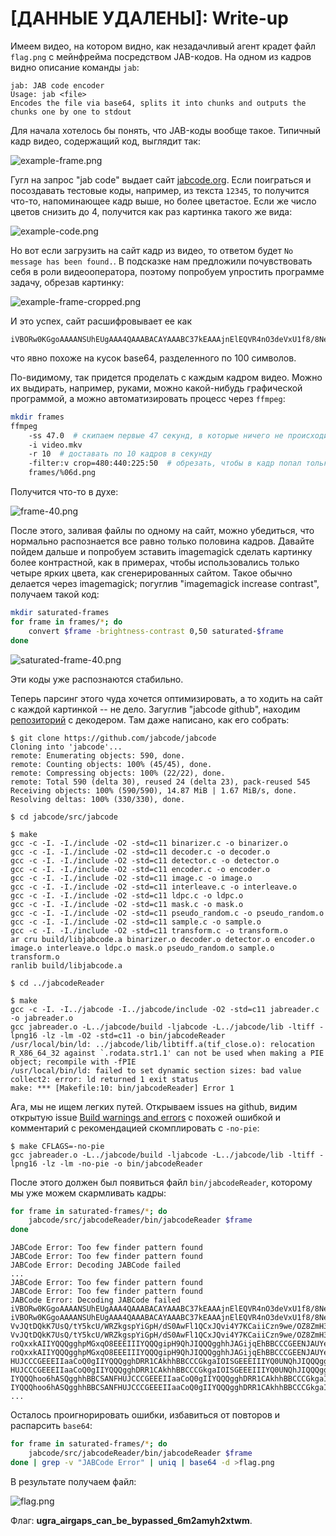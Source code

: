 # [ДАННЫЕ УДАЛЕНЫ]: Write-up

Имеем видео, на котором видно, как незадачливый агент крадет файл `flag.png` с мейнфрейма посредством JAB-кодов. На одном из кадров видно описание команды `jab`:

```
jab: JAB code encoder
Usage: jab <file>
Encodes the file via base64, splits it into chunks and outputs the chunks one by one to stdout
```

Для начала хотелось бы понять, что JAB-коды вообще такое. Типичный кадр видео, содержащий код, выглядит так:

![example-frame.png](writeup/example-frame.png)

Гугл на запрос "jab code" выдает сайт [jabcode.org](https://www.jabcode.org/). Если поиграться и посоздавать тестовые коды, например, из текста `12345`, то получится что-то, напоминающее кадр выше, но более цветастое. Если же число цветов снизить до 4, получится как раз картинка такого же вида:

![example-code.png](writeup/example-code.png)

Но вот если загрузить на сайт кадр из видео, то ответом будет `No message has been found.`. В подсказке нам предложили почувствовать себя в роли видеооператора, поэтому попробуем упростить программе задачу, обрезав картинку:

![example-frame-cropped.png](writeup/example-frame-cropped.png)

И это успех, сайт расшифровывает ее как

```
iVBORw0KGgoAAAANSUhEUgAAA4QAAABACAYAAABC37kEAAAjnElEQVR4nO3deVxU1f8/8NeAAyObCIqiaLihnxBIUXHHDdHEJZdP
```

что явно похоже на кусок base64, разделенного по 100 символов.

По-видимому, так придется проделать с каждым кадром видео. Можно их выдирать, например, руками, можно какой-нибудь графической программой, а можно автоматизировать процесс через `ffmpeg`:

```bash
mkdir frames
ffmpeg
	-ss 47.0  # скипаем первые 47 секунд, в которые ничего не происходит, чтобы не занимать место на диске
	-i video.mkv
	-r 10  # доставать по 10 кадров в секунду
	-filter:v crop=480:440:225:50  # обрезать, чтобы в кадр попал только JAB-код
	frames/%06d.png
```

Получится что-то в духе:

![frame-40.png](writeup/frame-40.png)

После этого, заливая файлы по одному на сайт, можно убедиться, что нормально распознается все равно только половина кадров. Давайте пойдем дальше и попробуем зставить imagemagick сделать картинку более контрастной, как в примерах, чтобы использовались только четыре ярких цвета, как сгенерированных сайтом. Такое обычно делается через imagemagick; погуглив "imagemagick increase contrast", получаем такой код:

```bash
mkdir saturated-frames
for frame in frames/*; do
	convert $frame -brightness-contrast 0,50 saturated-$frame
done
```

![saturated-frame-40.png](writeup/saturated-frame-40.png)

Эти коды уже распознаются стабильно.

Теперь парсинг этого чуда хочется оптимизировать, а то ходить на сайт с каждой картинкой -- не дело. Загуглив "jabcode github", находим [репозиторий](https://github.com/jabcode/jabcode) с декодером. Там даже написано, как его собрать:

```shell
$ git clone https://github.com/jabcode/jabcode
Cloning into 'jabcode'...
remote: Enumerating objects: 590, done.
remote: Counting objects: 100% (45/45), done.
remote: Compressing objects: 100% (22/22), done.
remote: Total 590 (delta 30), reused 24 (delta 23), pack-reused 545
Receiving objects: 100% (590/590), 14.87 MiB | 1.67 MiB/s, done.
Resolving deltas: 100% (330/330), done.

$ cd jabcode/src/jabcode

$ make
gcc -c -I. -I./include -O2 -std=c11 binarizer.c -o binarizer.o
gcc -c -I. -I./include -O2 -std=c11 decoder.c -o decoder.o
gcc -c -I. -I./include -O2 -std=c11 detector.c -o detector.o
gcc -c -I. -I./include -O2 -std=c11 encoder.c -o encoder.o
gcc -c -I. -I./include -O2 -std=c11 image.c -o image.o
gcc -c -I. -I./include -O2 -std=c11 interleave.c -o interleave.o
gcc -c -I. -I./include -O2 -std=c11 ldpc.c -o ldpc.o
gcc -c -I. -I./include -O2 -std=c11 mask.c -o mask.o
gcc -c -I. -I./include -O2 -std=c11 pseudo_random.c -o pseudo_random.o
gcc -c -I. -I./include -O2 -std=c11 sample.c -o sample.o
gcc -c -I. -I./include -O2 -std=c11 transform.c -o transform.o
ar cru build/libjabcode.a binarizer.o decoder.o detector.o encoder.o image.o interleave.o ldpc.o mask.o pseudo_random.o sample.o transform.o
ranlib build/libjabcode.a

$ cd ../jabcodeReader

$ make
gcc -c -I. -I../jabcode -I../jabcode/include -O2 -std=c11 jabreader.c -o jabreader.o
gcc jabreader.o -L../jabcode/build -ljabcode -L../jabcode/lib -ltiff -lpng16 -lz -lm -O2 -std=c11 -o bin/jabcodeReader
/usr/local/bin/ld: ../jabcode/lib/libtiff.a(tif_close.o): relocation R_X86_64_32 against `.rodata.str1.1' can not be used when making a PIE object; recompile with -fPIE
/usr/local/bin/ld: failed to set dynamic section sizes: bad value
collect2: error: ld returned 1 exit status
make: *** [Makefile:10: bin/jabcodeReader] Error 1
```

Ага, мы не ищем легких путей. Открываем issues на github, видим открытую issue [Build warnings and errors](https://github.com/jabcode/jabcode/issues/44) с похожей ошибкой и комментарий с рекомендацией скомплировать с `-no-pie`:

```shell
$ make CFLAGS=-no-pie
gcc jabreader.o -L../jabcode/build -ljabcode -L../jabcode/lib -ltiff -lpng16 -lz -lm -no-pie -o bin/jabcodeReader
```

После этого должен был появиться файл `bin/jabcodeReader`, которому мы уже можем скармливать кадры:

```bash
for frame in saturated-frames/*; do
	jabcode/src/jabcodeReader/bin/jabcodeReader $frame
done
```

```
JABCode Error: Too few finder pattern found
JABCode Error: Too few finder pattern found
JABCode Error: Decoding JABCode failed
...
JABCode Error: Too few finder pattern found
JABCode Error: Too few finder pattern found
JABCode Error: Decoding JABCode failed
iVBORw0KGgoAAAANSUhEUgAAA4QAAABACAYAAABC37kEAAAjnElEQVR4nO3deVxU1f8/8NeAAyObCIqiaLihnxBIUXHHDdHEJZdP
iVBORw0KGgoAAAANSUhEUgAAA4QAAABACAYAAABC37kEAAAjnElEQVR4nO3deVxU1f8/8NeAAyObCIqiaLihnxBIUXHHDdHEJZdP
VvJQtDQkK7UsQ/tY5kcU/WRZkgspYiGpH/dS0AwFl1QCxJQvi4Y7KCaiiCzn9we/OZ8ZmH3OwCjv5+PB43GZe+bcc84958499557
VvJQtDQkK7UsQ/tY5kcU/WRZkgspYiGpH/dS0AwFl1QCxJQvi4Y7KCaiiCzn9we/OZ8ZmH3OwCjv5+PB43GZe+bcc84958499557
roQxxkAIIYQQQgghpMGxqO8EEEIIIYQQQgipH9QhJIQQQgghhJAGijqEhBBCCCGEENJAUYeQEEIIIYQQQhoo6hASQgghhBBCSANF
roQxxkAIIYQQQgghpMGxqO8EEEIIIYQQQgipH9QhJIQQQgghhJAGijqEhBBCCCGEENJAUYeQEEIIIYQQQhoo6hASQgghhBBCSANF
HUJCCCGEEEIIaaCoQ0gIIYQQQgghDRR1CAkhhBBCCCGkgaIOISGEEEIIIYQ0UNQhJIQQQgghhJAGijqEhBBCCCGEENJAUYeQEEII
HUJCCCGEEEIIaaCoQ0gIIYQQQgghDRR1CAkhhBBCCCGkgaIOISGEEEIIIYQ0UNQhJIQQQgghhJAGijqEhBBCCCGEENJAUYeQEEII
IYQQQhoo6hASQgghhBBCSANFHUJCCCGEEEIIaaCoQ0gIIYQQQgghDRR1CAkhhBBCCCGkgaIOISGEEEIIIYQ0UNQhJIQQQgghhJAG
IYQQQhoo6hASQgghhBBCSANFHUJCCCGEEEIIaaCoQ0gIIYQQQgghDRR1CAkhhBBCCCGkgaIOISGEEEIIIYQ0UNQhJIQQQgghhJAG
...
```

Осталось проигнорировать ошибки, избавиться от повторов и распарсить `base64`:

```bash
for frame in saturated-frames/*; do
	jabcode/src/jabcodeReader/bin/jabcodeReader $frame
done | grep -v "JABCode Error" | uniq | base64 -d >flag.png
```

В результате получаем файл:

![flag.png](writeup/flag.png)

Флаг: **ugra_airgaps_can_be_bypassed_6m2amyh2xtwm**.
